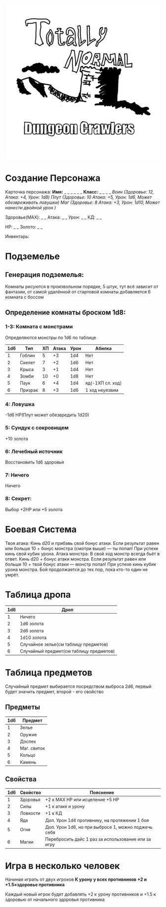 ![image](https://github.com/Tuuuxxx/Totally-Normal-Dungeon-Crawlers/blob/main/%D0%91%D0%B5%D0%B7%20%D0%BD%D0%B0%D0%B7%D0%B2%D0%B0%D0%BD%D0%B8%D1%8F91_20250901021848.png)

# Создание Персонажа

Карточка персонажа:
**Имя:** _ _ _ _ _ _
**Класс:** _ _ _ _
*Воин (Здоровье: 12, Атака: +4, Урон: 1d8)*
*Плут (Здоровье: 10 Атака: +5, Урон: 1d6, Может обезвреживать ловушки)* 
*Маг (Здоровье: 8 Атака: +3, Урон: 1d10, Может нанести двойной урон )*

Здоровье(MAX): _ _
Атака: _ _
Урон: _ _
КД: _ _

HP: _ _
Золото: _ _

Инвентарь: 
`                                                                                                            `

# Подземелье

## Генерация подземелья:

Комнаты рисуются в произвольном порядке, 5 штук, тут всё зависит от фантазии, от самой удалённой от стартовой комнаты добавляется 6 комната с боссом
## Определение комнаты броском 1d8:
### 1-3: Комната с монстрами
Определяются монстры по 1d6 по таблице

| 1d6 | Тип     | ХП  | Атака | Урон | Абилка           |
| --- | ------- | --- | ----- | ---- | ---------------- |
| 1   | Гоблин  | 5   | +3    | 1d4  | Нет              |
| 2   | Скелет  | 7   | +2    | 1d6  | Нет              |
| 3   | Крыса   | 3   | +1    | 1d4  | Нет              |
| 4   | Зомби   | 10  | +0    | 1d8  | Нет              |
| 5   | Паук    | 6   | +4    | 1d4  | яд(-1ХП сл. ход) |
| 6   | Призрак | 8   | +3    | 1d6  | 1 ход неуязвим   |
### 4: Ловушка
  -1d6 HP(Плут может обезвредить 1d20)

### 5: Сундук с сокровищем
+10 золота

### 6: Лечебный источник
Восстановить 1d6 здоровья

### 7: Ничего
Ничего

### 8: Секрет:
Выбор +2HP или +5 золота

# Боевая Система

Твоя атака: Кинь d20 и прибавь свой бонус атаки.
  Если результат равен или больше 10 + бонус монстра (смотри выше) — ты попал!
  При успехе кинь свой кубик урона.
Атака монстра: В свой ход монстр всегда бьёт в ответ. Кинь d20 + бонус атаки монстра.
  Если результат равен или больше 10 + твой бонус атаки — монстр попал!
  При успехе кинь кубик урона монстра.
Бой продолжается до тех пор, пока кто-то один не умрёт.

# Таблица дропа


| 1d6 | Дроп                                    |
| --- | --------------------------------------- |
| 1   | Ничего                                  |
| 2   | 1d6 золота                              |
| 3   | 2d6 золота                              |
| 4   | 1d10 золота                             |
| 5   | Случайное зелье(см таблицу предметов)   |
| 6   | Случайный предмет(см таблицу предметов) |

# Таблица предметов

Случайный предмет выбирается посредством выброса 2d6, первый будет значить предмет, второй - его свойство

## Предметы

| 1d6 | Предмет     |
| --- | ----------- |
| 1   | Зелье       |
| 2   | Оружие      |
| 3   | Доспех      |
| 4   | Маг. свиток |
| 5   | Кольцо      |
| 6   | Камень      |
## Свойства


| 1d6 | Свойство | Пояснение                                           |
| --- | -------- | --------------------------------------------------- |
| 1   | Здоровья | +2 к MAX HP или исцеление +5 HP                     |
| 2   | Силы     | +1 к атаке и урону                                  |
| 3   | Ловкости | +1 к КД                                             |
| 4   | Яда      | Доп. Урон 1d4 противнику, на протяжении 1 боя       |
| 5   | Огня     | Доп. Урон 1d6, но при выбросе 1, можно поджечь себя |
| 6   | Магии    | Перебросить дайс 1 раз за использование или за игру |
# Игра в несколько человек

Начиная играть от двух игроков
**К урону у всех противников +2 и +1.5×здоровье противника**

Каждый новый игрок будет добавлять +2 к урону противников и +1.5 к здоровью от начального здоровья противника
